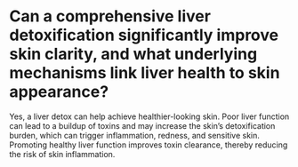 # Can a comprehensive liver detoxification significantly improve skin clarity, and what underlying mechanisms link liver health to skin appearance?

Yes, a liver detox can help achieve healthier-looking skin. Poor liver function can lead to a buildup of toxins and may increase the skin’s detoxification burden, which can trigger inflammation, redness, and sensitive skin. Promoting healthy liver function improves toxin clearance, thereby reducing the risk of skin inflammation.